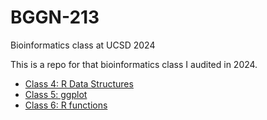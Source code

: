 # BGGN-213
Bioinformatics class at UCSD 2024

This is a repo for that bioinformatics class I audited in 2024.

- [Class 4: R Data Structures]()
- [Class 5: ggplot](https://github.com/zaujonathan/BGGN-213/blob/main/class5/class5.md)
- [Class 6: R functions]()
